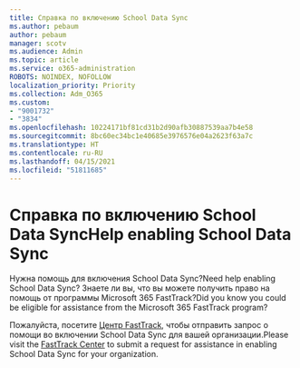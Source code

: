```yaml
---
title: Справка по включению School Data Sync
ms.author: pebaum
author: pebaum
manager: scotv
ms.audience: Admin
ms.topic: article
ms.service: o365-administration
ROBOTS: NOINDEX, NOFOLLOW
localization_priority: Priority
ms.collection: Adm_O365
ms.custom:
- "9001732"
- "3834"
ms.openlocfilehash: 10224171bf81cd31b2d90afb30887539aa7b4e58
ms.sourcegitcommit: 8bc60ec34bc1e40685e3976576e04a2623f63a7c
ms.translationtype: HT
ms.contentlocale: ru-RU
ms.lasthandoff: 04/15/2021
ms.locfileid: "51811685"
---
```

# <a name="help-enabling-school-data-sync"></a><span data-ttu-id="ee36c-102">Справка по включению School Data Sync</span><span class="sxs-lookup"><span data-stu-id="ee36c-102">Help enabling School Data Sync</span></span>

<span data-ttu-id="ee36c-103">Нужна помощь для включения School Data Sync?</span><span class="sxs-lookup"><span data-stu-id="ee36c-103">Need help enabling School Data Sync?</span></span> <span data-ttu-id="ee36c-104">Знаете ли вы, что вы можете получить право на помощь от программы Microsoft 365 FastTrack?</span><span class="sxs-lookup"><span data-stu-id="ee36c-104">Did you know you could be eligible for assistance from the Microsoft 365 FastTrack program?</span></span>

<span data-ttu-id="ee36c-105">Пожалуйста, посетите [Центр FastTrack](https://www.microsoft.com/fasttrack), чтобы отправить запрос о помощи во включении School Data Sync для вашей организации.</span><span class="sxs-lookup"><span data-stu-id="ee36c-105">Please visit the [FastTrack Center](https://www.microsoft.com/fasttrack) to submit a request for assistance in enabling School Data Sync for your organization.</span></span>
